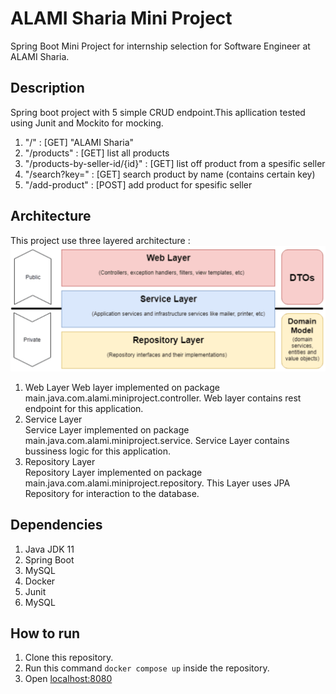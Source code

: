 # ALAMI Sharia Mini Project
Spring Boot Mini Project for internship selection for Software Engineer at ALAMI Sharia.

## Description
Spring boot project with 5 simple CRUD endpoint.This apllication tested using Junit and Mockito for mocking.
1. "/" : [GET] "ALAMI Sharia"
2. "/products" : [GET] list all products
3. "/products-by-seller-id/{id}" : [GET] list off product from a spesific seller
4. "/search?key=<key>" : [GET] search product by name (contains certain key)
4. "/add-product" : [POST] add product for spesific seller 


## Architecture
This project use three layered architecture :
![three layered architecture](https://github.com/mzunanalfikri/alami-sharia-mini-project/blob/master/architecture.png)
1. Web Layer
Web layer implemented on package main.java.com.alami.miniproject.controller. Web layer contains rest endpoint for this application.
2. Service Layer \
Service Layer implemented on package main.java.com.alami.miniproject.service. Service Layer contains bussiness logic for this application.
3. Repository Layer \
Repository Layer implemented on package main.java.com.alami.miniproject.repository. This Layer uses JPA Repository for interaction to the database.

## Dependencies
1. Java JDK 11
2. Spring Boot
3. MySQL
4. Docker
5. Junit
6. MySQL

## How to run
1. Clone this repository.
2. Run this command `docker compose up` inside the repository.
3. Open [localhost:8080](http://localhost:8080)
